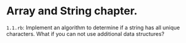 # Array and String chapter.

`1.1.rb`: Implement an algorithm to determine if a string has all unique characters. What if
you can not use additional data structures?

